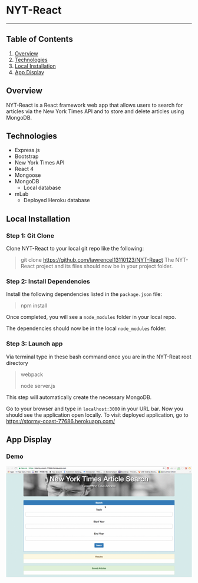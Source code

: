 # NYT-React
----------
## Table of Contents 
1. [Overview](#overview)
2. [Technologies](#technologies)
3. [Local Installation](#installation)
4. [App Display](#display)

<a name="overview"></a>
## Overview 
NYT-React is a React framework web app that allows users to search for articles via the New York Times API and to store and delete articles using MongoDB. 

<a name="technologies"></a>
## Technologies
 - Express.js 
 - Bootstrap
 - New York Times API
 - React 4 
 - Mongoose 
 - MongoDB
 	- Local database
 - mLab 
 	- Deployed Heroku database 

<a name="installation"></a>
## Local Installation
### Step 1: Git Clone
Clone NYT-React to your local git repo like the following:
> git clone https://github.com/lawrencel13110123/NYT-React
The NYT-React project and its files should now be in your project folder.

### Step 2: Install Dependencies
Install the following dependencies listed in the `package.json` file: 

> npm install

Once completed, you will see a `node_modules` folder in your local repo.

The dependencies should now be in the local `node_modules` folder.

### Step 3: Launch app 
Via terminal type in these bash command once you are in the NYT-Reat root directory 
> webpack 
>
> node server.js 

This step will automatically create the necessary MongoDB. 

Go to your browser and type in `localhost:3000` in your URL bar. Now you should see the application open locally.
To visit deployed application, go to https://stormy-coast-77686.herokuapp.com/

<a name="display"></a>
## App Display
### Demo
![Demo](/public/assets/images/demo.gif)
